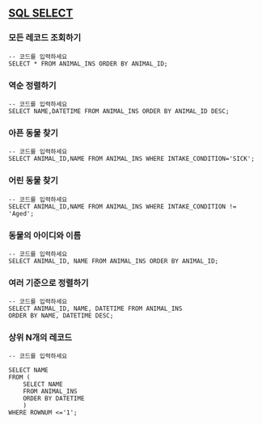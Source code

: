 ## [SQL SELECT](https://programmers.co.kr/learn/courses/30/parts/17042)

### 모든 레코드 조회하기

```
-- 코드를 입력하세요
SELECT * FROM ANIMAL_INS ORDER BY ANIMAL_ID;
```


### 역순 정렬하기

```
-- 코드를 입력하세요
SELECT NAME,DATETIME FROM ANIMAL_INS ORDER BY ANIMAL_ID DESC;
```


### 아픈 동물 찾기

```
-- 코드를 입력하세요
SELECT ANIMAL_ID,NAME FROM ANIMAL_INS WHERE INTAKE_CONDITION='SICK';
```

### 어린 동물 찾기

```
-- 코드를 입력하세요
SELECT ANIMAL_ID,NAME FROM ANIMAL_INS WHERE INTAKE_CONDITION != 'Aged';
```

### 동물의 아이디와 이름

```
-- 코드를 입력하세요
SELECT ANIMAL_ID, NAME FROM ANIMAL_INS ORDER BY ANIMAL_ID;
```


### 여러 기준으로 정렬하기

```
-- 코드를 입력하세요
SELECT ANIMAL_ID, NAME, DATETIME FROM ANIMAL_INS
ORDER BY NAME, DATETIME DESC;
```


### 상위 N개의 레코드

```
-- 코드를 입력하세요

SELECT NAME
FROM (
    SELECT NAME
    FROM ANIMAL_INS
    ORDER BY DATETIME
    )
WHERE ROWNUM <='1';
```

